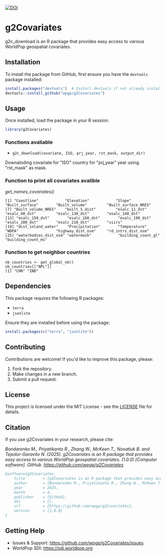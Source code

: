[![DOI](https://zenodo.org/badge/971251461.svg)](https://doi.org/10.5281/zenodo.15267942)

# g2Covariates

g2c_download is an R package that provides easy access to various WorldPop geospatial covariates.

## Installation

To install the package from GitHub, first ensure you have the `devtools` package installed:

```r
install.packages("devtools")  # Install devtools if not already installed
devtools::install_github("wpgp/g2Covariates")
```

## Usage

Once installed, load the package in your R session:

```r
library(g2Covariates)
```

### Functions avaliable
- `g2c_download(covariate, ISO, prj_year, rst_mask, output_dir)`
  
Downaloding covariate for "ISO" country for "prj_year" year using "rst_mask" as mask.

### Function to print all covariates avalible 

 *get_names_covariates()*

 ```
 [1] "Coastline"            "Elevation"            "Slope"                "Built_surface"        "Built_volume"         "Built_surface_NRES"  
 [7] "Built_volume_NRES"    "built_S_dist"         "esalc_11_dst"         "esalc_40_dst"         "esalc_130_dst"        "esalc_140_dst"       
[13] "esalc_150_dst"        "esalc_160_dst"        "esalc_190_dst"        "esalc_200_dst"        "esalc_210_dst"        "viirs"               
[19] "dist_inland_water"    "Precipitation"        "Temperature"          "WDPA"                 "highway_dist_osm"     "rd_intrs_dist_osm"   
[25] "waterbodies_dist_osm" "watermask"            "building_count_gl"    "building_count_ms"       
```

### Function to get neighbor countries 

 ```
nb_countries <- get_global_nb()
nb_countries[["NPL"]]
[1] "CHN" "IND"
 ```

## Dependencies

This package requires the following R packages:
- `terra`
- `jsonlite`

Ensure they are installed before using the package:

```r
install.packages(c("terra", "jsonlite"))
```

## Contributing

Contributions are welcome! If you'd like to improve this package, please:
1. Fork the repository.
2. Make changes in a new branch.
3. Submit a pull request.

## License

This project is licensed under the MIT License - see the [LICENSE](LICENSE) file for details.

## Citation

If you use g2Covariates in your research, please cite:

*Bondarenko M., Priyatikanto R., Zhang W., McKeen T., Nosatiuk B. and Tejedor-Garavito N. (2025). g2Covariates is an R package that provides easy access to various WorldPop geospatial covariates. (1.0.0) [Computer software]. GitHub. https://github.com/wpgp/g2Covariates*


```bibtex
@software{g2Covariates,
	title        = {g2Covariates is an R package that provides easy access to various WorldPop geospatial covariates.},
	author       = {Bondarenko M., Priyatikanto R., Zhang W., McKeen T., Nosatiuk B. and Tejedor-Garavito N..},
	year         = 2025,
	month        = 4,
	publisher    = {GitHub},
	doi          = {},
	url          = {https://github.com/wpgp/g2Covariates},
	version      = {1.0.0}
}
```

## Getting Help

- Issues & Support: https://github.com/wpgp/g2Covariates/issues
- WorldPop SDI: https://sdi.worldpop.org
